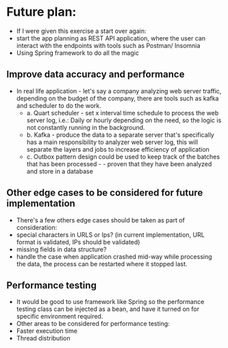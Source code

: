 # Future plan:
- If I were given this exercise a start over again:
- start the app planning as REST API application, where the user can interact with the endpoints with tools such as Postman/ Insomnia
- Using Spring framework to do all the magic

## Improve data accuracy and performance
- In real life application - let's say a company analyzing web server traffic, depending on the budget of the company, there are tools such as kafka and scheduler to do the work.
  - a. Quart scheduler - set x interval time schedule to process the web server log, i.e.: Daily or hourly depending on the need, so the logic is not constantly running in the background.
  - b. Kafka - produce the data to a separate server that's specifically has a main responsibility to analyzer web server log, this will separate the layers and jobs to increase efficiency of application
  - c. Outbox pattern design could be used to keep track of the batches that has been processed -  - proven that they have been analyzed and store in a database


## Other edge cases to be considered for future implementation
- There's a few others edge cases should be taken as part of consideration:
- special characters in URLS or Ips? (in current implementation, URL format is validated, IPs should be validated)
- missing fields in data structure? 
- handle the case when application crashed mid-way while processing the data, the process can be restarted where it stopped last. 


## Performance testing
- It would be good to use framework like Spring so the performance testing class can be injected as a bean, and have it turned on for specific environment required.
- Other areas to be considered for performance testing:
- Faster execution time
- Thread distribution
